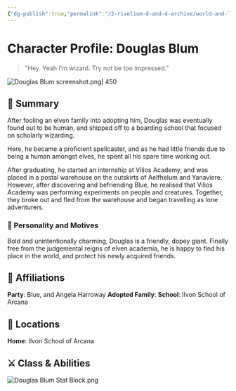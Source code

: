 ```yaml
---
{"dg-publish":true,"permalink":"/2-rivelium-d-and-d-archive/world-and-lore/characters/douglas-blum/","created":"2025-06-24T02:31:20.916+02:00","updated":"2025-07-03T12:12:58.709+02:00"}
---
```


# Character Profile: Douglas Blum

> "Hey. Yeah I'm wizard. Try not be too impressed."

![Douglas Blum screenshot.png| 450](/img/user/99%20%F0%9F%93%A6%20The%20Back%20Store/Images/Douglas%20Blum%20screenshot.png)
## 📃 Summary

After fooling an elven family into adopting him, Douglas was eventually found out to be human, and shipped off to a boarding school that focused on scholarly wizarding. 

Here, he became a proficient spellcaster, and as he had little friends due to being a human amongst elves, he spent all his spare time working out.

After graduating, he started an internship at Vilios Academy, and was placed in a postal warehouse on the outskirts of Aelfhelum and Yanaviere. However, after discovering and befriending Blue, he realised that Vilios Academy was performing experiments on people and creatures. Together, they broke out and fled from the warehouse and began travelling as lone adventurers.
### 🧠 Personality and Motives

Bold and unintentionally charming, Douglas is a friendly, dopey giant. Finally free from the judgemental reigns of elven academia, he is happy to find his place in the world, and protect his newly acquired friends. 
## 🤝 Affiliations

**Party**: Blue, and Angela Harroway
**Adopted Family**: 
**School**: Ilvon School of Arcana

## 📌 Locations

**Home**: Ilvon School of Arcana

## ⚔️ Class & Abilities

![Douglas Blum Stat Block.png](/img/user/99%20%F0%9F%93%A6%20The%20Back%20Store/Images/Douglas%20Blum%20Stat%20Block.png)